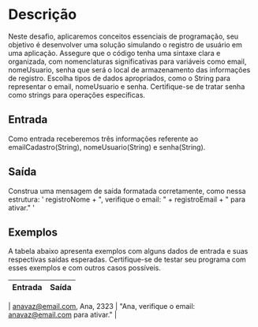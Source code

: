 # Descrição

Neste desafio, aplicaremos conceitos essenciais de programação, seu objetivo é desenvolver uma solução simulando o registro de usuário em uma aplicação. Assegure que o código tenha uma sintaxe clara e organizada, com nomenclaturas significativas para variáveis como email, nomeUsuario, senha que será o local de armazenamento das informações de registro. Escolha tipos de dados apropriados, como o String para representar o email, nomeUsuario e senha. Certifique-se de tratar senha como strings para operações específicas.

## Entrada
Como entrada receberemos três informações referente ao emailCadastro(String), nomeUsuario(String) e senha(String).

## Saída
Construa uma mensagem de saída formatada corretamente, como nessa estrutura: ' registroNome + ", verifique o email: " + registroEmail + " para ativar." '

## Exemplos
A tabela abaixo apresenta exemplos com alguns dados de entrada e suas respectivas saídas esperadas. Certifique-se de testar seu programa com esses exemplos e com outros casos possíveis.


| Entrada | Saída |
|    :---:    |     :---      |

| anavaz@email.com, Ana, 2323  |  "Ana, verifique o email: anavaz@email.com para ativar." |
